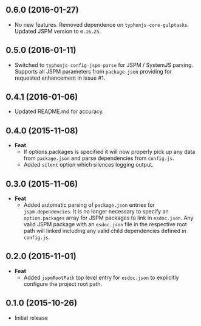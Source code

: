 ## 0.6.0 (2016-01-27)
- No new features. Removed dependence on `typhonjs-core-gulptasks`. Updated JSPM version to `0.16.25`.
 
## 0.5.0 (2016-01-11)
- Switched to `typhonjs-config-jspm-parse` for JSPM / SystemJS parsing. Supports all JSPM parameters from `package.json` providing for requested enhancement in Issue #1.
 
## 0.4.1 (2016-01-06)
- Updated README.md for accuracy.

## 0.4.0 (2015-11-08)
- **Feat**
  - If options.packages is specified it will now properly pick up any data from `package.json` and parse dependencies
  from `config.js`.
  - Added `silent` option which silences logging output.

## 0.3.0 (2015-11-06)
- **Feat**
  - Added automatic parsing of `package.json` entries for `jspm.dependencies`. It is no longer necessary to specify an `option.packages` array for JSPM packages to link in `esdoc.json`. Any valid JSPM package with an `esdoc.json` file in the respective root path will linked including any valid child dependencies defined in `config.js`.
  
## 0.2.0 (2015-11-01)
- **Feat**
  - Added `jspmRootPath` top level entry for `esdoc.json` to explicitly configure the project root path.
  
## 0.1.0 (2015-10-26)
- Initial release
